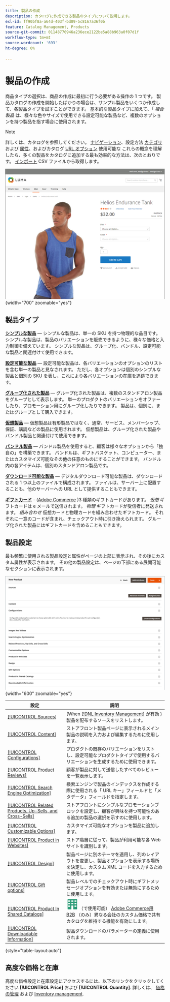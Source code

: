```yaml
---
title: 製品の作成
description: カタログに作成できる製品のタイプについて説明します。
exl-id: ff90bf8a-a64d-403f-bd09-5c8167a36f0b
feature: Catalog Management, Products
source-git-commit: 01148770946a236ece2122be5a88b963a0f07d1f
workflow-type: tm+mt
source-wordcount: '693'
ht-degree: 0%

---
```


# 製品の作成

商品タイプの選択は、商品の作成に最初に行う必要がある操作の 1 つです。 製品カタログの作成を開始したばかりの場合は、サンプル製品をいくつか作成して、各製品タイプを試すことができます。 基本的な製品タイプに加えて、「 _複合製品_ は、様々な色やサイズで使用できる設定可能な製品など、複数のオプションを持つ製品を指す場合に使用されます。

>[!NOTE]
>
>詳しくは、カタログを参照してください。 [ナビゲーション](navigation.md)、設定方法 [カテゴリ](categories.md) および [属性](product-attributes.md)、およびカタログ [URL オプション](catalog-urls.md) 使用可能な これらの概念を理解したら、多くの製品をカタログに追加する最も効率的な方法は、次のとおりです。 [インポート](../systems/data-import.md) CSV ファイルから取得します。

![ストアフロントの製品ページ](./assets/storefront-product-page.png){width="700" zoomable="yes"}

## 製品タイプ

**[シンプルな製品](product-create-simple.md)**  — シンプルな製品は、単一の SKU を持つ物理的な品目です。 シンプルな製品は、製品のバリエーションを販売できるように、様々な価格と入力制御を備えています。 シンプルな製品は、グループ化、バンドル、設定可能な製品と関連付けて使用できます。

**[設定可能な製品](product-create-configurable.md)**  — 設定可能な製品は、各バリエーションのオプションのリストを含む単一の製品と見なされます。 ただし、各オプションは個別のシンプルな製品と個別の SKU を表し、これにより各バリエーションの在庫を追跡できます。

**[グループ化された製品](product-create-grouped.md)**  — グループ化された製品は、複数のスタンドアロン製品をグループとして表示します。 単一のプロダクトのバリエーションをオファーしたり、プロモーション用にグループ化したりできます。 製品は、個別に、またはグループとして購入できます。

**[仮想製品](product-create-virtual.md)**  — 仮想製品は有形製品ではなく、通常、サービス、メンバーシップ、保証、購読などの製品に使用されます。 仮想製品は、グループ化された製品やバンドル製品と関連付けて使用できます。

**[バンドル製品](product-create-bundle.md)**   — バンドル製品を使用すると、顧客は様々なオプションから「独自の」を構築できます。 バンドルは、ギフトバスケット、コンピューター、またはカスタマイズ可能なその他の任意のものにすることができます。 バンドル内の各アイテムは、個別のスタンドアロン製品です。

**[ダウンロード可能な製品](product-create-downloadable.md)**  — デジタルダウンロード可能な製品は、ダウンロードされる 1 つ以上のファイルで構成されます。 ファイルは、サーバー上に配置することも、他のサーバーへの URL として提供することもできます。

**[ギフトカード](product-gift-card-create.md)** - ([Adobe Commerce](../landing/home.md#product-editions) )3 種類のギフトカードがあります。 _仮想_ ギフトカードは e メールで送信されます。 _物理_ ギフトカードが受信者に発送されます。 _組み合わせ_ 仮想カードと物理カードを組み合わせたギフトカード。 それぞれに一意のコードが含まれ、チェックアウト時に引き換えられます。 グループ化された製品にはギフトカードを含めることもできます。

## 製品設定

最も頻繁に使用される製品設定と属性がページの上部に表示され、その後にカスタム属性が表示されます。 その他の製品設定は、ページの下部にある展開可能なセクションに表示されます。

![製品設定](./assets/product-settings.png){width="600" zoomable="yes"}

| 設定 | 説明 |
|--- |--- |
| [[!UICONTROL Sources]](../inventory-management/sources-assign-per-product.md) | (When [[!DNL Inventory Management]](../inventory-management/introduction.md) が有効 ) 製品を配布するソースをリストします。 |
| [[!UICONTROL Content]](product-content.md) | ストアフロント製品ページに表示されるメイン製品の説明を入力および編集するために使用します。 |
| [[!UICONTROL Configurations]](product-configurations.md) | プロダクトの既存のバリエーションをリストし、設定可能なプロダクトタイプで使用するバリエーションを生成するために使用できます。 |
| [[!UICONTROL Product Reviews]](settings-advanced-product-reviews.md) | 顧客が製品に対して送信したすべてのレビューを一覧表示します。 |
| [[!UICONTROL Search Engine Optimization]](product-search-engine-optimization.md) | 検索エンジンで製品のインデックスを作成する際に使用される「 URL キー」フィールドと「メタデータ」フィールドを指定します。 |
| [[!UICONTROL Related Products, Up-Sells, and Cross-Sells]](related-products-up-sells-cross-sells.md) | ストアフロントにシンプルなプロモーションブロックを設定し、顧客が興味を持つ可能性のある追加の製品の選択を示すのに使用します。 |
| [[!UICONTROL Customizable Options]](settings-advanced-custom-options.md) | カスタマイズ可能なオプションを製品に追加します。 |
| [[!UICONTROL Product in Websites]](settings-basic-websites.md) | ストア階層に従って、製品が利用可能な各 Web サイトを識別します。 |
| [[!UICONTROL Design]](settings-advanced-design.md) | 製品ページに別のテーマを適用し、列のレイアウトを変更し、製品オプションを表示する場所を決定し、カスタム XML コードを入力するために使用します。 |
| [[!UICONTROL Gift options]](product-gift-options.md) | 製品レベルでのチェックアウト時にギフトメッセージオプションを有効または無効にするために使用します。 |
| [[!UICONTROL Product In Shared Catalogs]](../b2b/catalog-shared.md) | ![Adobe Commerce用 B2B](../assets/b2b.svg) （で使用可能） [Adobe Commerce用 B2B](../b2b/introduction.md) （のみ）異なる会社のカスタム価格で共有カタログを維持する機能を有効にします。 |
| [[!UICONTROL Downloadable Information]](product-create-downloadable.md#step-5-complete-the-downloadable-information) | 製品ダウンロードのパラメーターの定義に使用されます。 |

{style="table-layout:auto"}

## 高度な価格と在庫

高度な価格設定と在庫設定にアクセスするには、以下のリンクをクリックしてください **[!UICONTROL Price]** および **[!UICONTROL Quantity]**. 詳しくは、 [価格の管理](pricing-advanced.md) および [Inventory management](../inventory-management/introduction.md).
